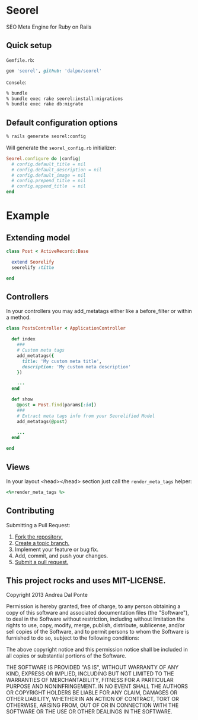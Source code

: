 # Seorel

SEO Meta Engine for Ruby on Rails

## Quick setup


`Gemfile.rb`:

```ruby
gem 'seorel', github: 'dalpo/seorel'
```

`Console`:
```bash
% bundle
% bundle exec rake seorel:install:migrations
% bundle exec rake db:migrate
```

## Default configuration options

```bash
% rails generate seorel:config
```

Will generate the `seorel_config.rb` initializer:

```ruby
Seorel.configure do |config|
  # config.default_title = nil
  # config.default_description = nil
  # config.default_image = nil
  # config.prepend_title = nil
  # config.append_title  = nil
end
```


# Example

## Extending model

```ruby
class Post < ActiveRecord::Base

  extend Seorelify
  seorelify :title

end
```


## Controllers
In your controllers you may add\_metatags either like a before\_filter or within a method.

```ruby
class PostsController < ApplicationController

  def index
    ###
    # Custom meta tags
    add_metatags({
      title: 'My custom meta title',
      description: 'My custom meta description'
    })

    ...
  end

  def show
    @post = Post.find(params[:id])
    ###
    # Extract meta tags info from your Seorelified Model
    add_metatags(@post)

    ...
  end

end
```

## Views

In your layout &lt;head&gt;&lt;/head&gt; section just call the `render_meta_tags` helper:

```ruby
<%=render_meta_tags %>
```

## Contributing
Submitting a Pull Request:

1. [Fork the repository.][fork]
2. [Create a topic branch.][branch]
3. Implement your feature or bug fix.
4. Add, commit, and push your changes.
5. [Submit a pull request.][pr]

[fork]: http://help.github.com/fork-a-repo/
[branch]: http://learn.github.com/p/branching.html
[pr]: http://help.github.com/send-pull-requests/

## This project rocks and uses MIT-LICENSE.

Copyright 2013 Andrea Dal Ponte

Permission is hereby granted, free of charge, to any person obtaining
a copy of this software and associated documentation files (the
"Software"), to deal in the Software without restriction, including
without limitation the rights to use, copy, modify, merge, publish,
distribute, sublicense, and/or sell copies of the Software, and to
permit persons to whom the Software is furnished to do so, subject to
the following conditions:

The above copyright notice and this permission notice shall be
included in all copies or substantial portions of the Software.

THE SOFTWARE IS PROVIDED "AS IS", WITHOUT WARRANTY OF ANY KIND,
EXPRESS OR IMPLIED, INCLUDING BUT NOT LIMITED TO THE WARRANTIES OF
MERCHANTABILITY, FITNESS FOR A PARTICULAR PURPOSE AND
NONINFRINGEMENT. IN NO EVENT SHALL THE AUTHORS OR COPYRIGHT HOLDERS BE
LIABLE FOR ANY CLAIM, DAMAGES OR OTHER LIABILITY, WHETHER IN AN ACTION
OF CONTRACT, TORT OR OTHERWISE, ARISING FROM, OUT OF OR IN CONNECTION
WITH THE SOFTWARE OR THE USE OR OTHER DEALINGS IN THE SOFTWARE.
